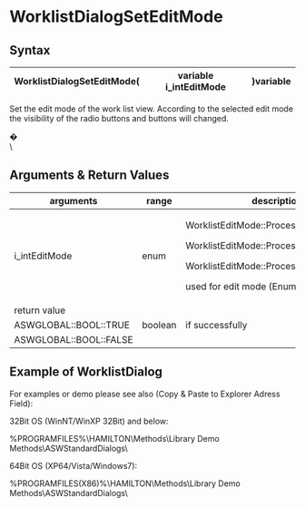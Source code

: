 # WorklistDialogSetEditMode

## Syntax

| WorklistDialogSetEditMode( | variable i\_intEditMode | )variable |
| -------------------------- | ----------------------- | --------- |

Set the edit mode of the work list view. According to the selected edit mode the visibility of the radio buttons and buttons will changed.

�\
\


## Arguments & Return Values

| arguments              | range   | description                                                                                                                                                          |
| ---------------------- | ------- | -------------------------------------------------------------------------------------------------------------------------------------------------------------------- |
| i\_intEditMode         | enum    | <p>WorklistEditMode::ProcessExcludeRemove</p><p>WorklistEditMode::ProcessExclude</p><p>WorklistEditMode::ProcessRemove</p><p>used for edit mode (Enumerations R)</p> |
| return value           |         |                                                                                                                                                                      |
| ASWGLOBAL::BOOL::TRUE  | boolean | if successfully                                                                                                                                                      |
| ASWGLOBAL::BOOL::FALSE |         |                                                                                                                                                                      |

## Example of WorklistDialog

For examples or demo please see also (Copy & Paste to Explorer Adress Field):

32Bit OS (WinNT/WinXP 32Bit) and below:

%PROGRAMFILES%\HAMILTON\Methods\Library Demo Methods\ASWStandardDialogs\\

64Bit OS (XP64/Vista/Windows7):

%PROGRAMFILES(X86)%\HAMILTON\Methods\Library Demo Methods\ASWStandardDialogs\\
